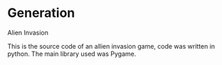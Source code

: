 # Generation
Alien Invasion


This is the source code of an allien invasion game, code was written in python. The main library used was Pygame.
